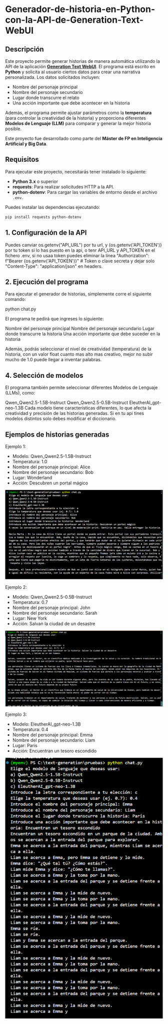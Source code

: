 # Generador-de-historia-en-Python-con-la-API-de-Generation-Text-WebUI

## Descripción

Este proyecto permite generar historias de manera automática utilizando la API de la aplicación <a href="https://github.com/oobabooga/text-generation-webui">**Generation Text WebUI**</a>. El programa está escrito en **Python** y solicita al usuario ciertos datos para crear una narrativa personalizada. Los datos solicitados incluyen:

- Nombre del personaje principal
- Nombre del personaje secundario
- Lugar donde transcurre el relato
- Una acción importante que debe acontecer en la historia

Además, el programa permite ajustar parámetros como la **temperatura** (para controlar la creatividad de la historia) y proporciona diferentes **Modelos de Lenguaje (LLM)** para comparar y generar la mejor historia posible.

Este proyecto fue desarrollado como parte del **Máster de FP en Inteligencia Artificial y Big Data**.

## Requisitos
Para ejecutar este proyecto, necesitarás tener instalado lo siguiente:

- **Python 3.x** o superior
- **requests**: Para realizar solicitudes HTTP a la API.
- **python-dotenv**: Para cargar las variables de entorno desde el archivo `.env`.

Puedes instalar las dependencias ejecutando:

```bash
pip install requests python-dotenv
```

## 1. Configuración de la API
Puedes canviar os.getenv("API_URL") por tu url, y {os.getenv('API_TOKEN')} por tu token si lo has puesto en la api, o tenr API_URL y API_TOKEN en el fichero .env, si no usaa token puedes eliminar la linea "Authorization": f"Bearer {os.getenv('API_TOKEN')}" # Token o clave secreta y dejar solo "Content-Type": "application/json" en headers.

## 2. Ejecución del programa
Para ejecutar el generador de historias, simplemente corre el siguiente comando:

python chat.py

El programa te pedirá que ingreses lo siguiente:

Nombre del personaje principal
Nombre del personaje secundario
Lugar donde transcurre la historia
Una acción importante que debe suceder en la historia

Además, podrás seleccionar el nivel de creatividad (temperatura) de la historia, con un valor float cuanto mas alto mas creativo, mejor no subir mucho de 1.0 puede llegar a inventar palabras.

## 4. Selección de modelos
El programa también permite seleccionar diferentes Modelos de Lenguaje (LLMs), como:

Qwen_Qwen2.5-1.5B-Instruct
Qwen_Qwen2.5-0.5B-Instruct
EleutherAI_gpt-neo-1.3B
Cada modelo tiene características diferentes, lo que afecta la creatividad y precisión de las historias generadas.
Si en tu api tines modelos distintos solo debes modificar el diccionario.

## Ejemplos de historias generadas
Ejemplo 1:
* Modelo: Qwen_Qwen2.5-1.5B-Instruct
* Temperatura: 1.0
* Nombre del personaje principal: Alice
* Nombre del personaje secundario: Bob
* Lugar: Wonderland
* Acción: Descubren un portal mágico

<img src="./images/ejemplo_1.png">

Ejemplo 2:
* Modelo: Qwen_Qwen2.5-0.5B-Instruct
* Temperatura: 0.7
* Nombre del personaje principal: John
* Nombre del personaje secundario: Sarah
* Lugar: New York
* Acción: Salvan la ciudad de un desastre

<img src="./images/ejemplo_2.png">

Ejemplo 3:
* Modelo: EleutherAI_gpt-neo-1.3B
* Temperatura: 0.4
* Nombre del personaje principal: Emma
* Nombre del personaje secundario: Liam
* Lugar: Paris
* Acción: Encuentran un tesoro escondido

<img src="./images/ejemplo_3.png">
